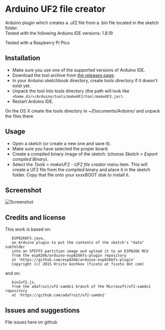 # Arduino UF2 file creator

Arduino plugin which creates a .uf2 file from a .bin file located in the sketch folder.
<br>
Tested with the following Arduino IDE versions:
1.8.19

Tested with a Raspberry Pi Pico


## Installation
- Make sure you use one of the supported versions of Arduino IDE.
- Download the tool archive from [the releases page](https://github.com/jonasarrow/makeUF2-tool/releases).
- In your Arduino sketchbook directory, create tools directory if it doesn't exist yet.
- Unpack the tool into tools directory (the path will look like `<home_dir>/Arduino/tools/makeUF2/tool/makeUF2.jar)`.
- Restart Arduino IDE. 

On the OS X create the tools directory in ~/Documents/Arduino/ and unpack the files there

## Usage
- Open a sketch (or create a new one and save it).
- Make sure you have selected the proper board.
- Create a compiled binary image of the sketch: (choose *Sketch > Export compiled Binary*).
- Select the *Tools > makeUF2 - UF2 file creator* menu item. This will create a UF2 file from the compiled binary and place it in the sketch folder. Copy that file onto your xxxxBOOT disk to install it. 

## Screenshot

![Screenshot](screenshot.png)

## Credits and license

   This work is based on:
   
       ESP8266FS.java,
       an Arduino plugin to put the contents of the sketch's "data" subfolder
       into an SPIFFS partition image and upload it to an ESP8266 MCU
       from the esp8266/arduino-esp8266fs-plugin repository 
       at 'https://github.com/esp8266/arduino-esp8266fs-plugin'
       Copyright (c) 2015 Hristo Gochkov (ficeto at ficeto dot com)
 
   and on:
   
       bin2uf2.js,
       from the adafruit/uf2-samdx1 branch of the Microsoft/uf2-samdx1 repository 
       at 'https://github.com/adafruit/uf2-samdx1'
   

## Issues and suggestions

File issues here on github
